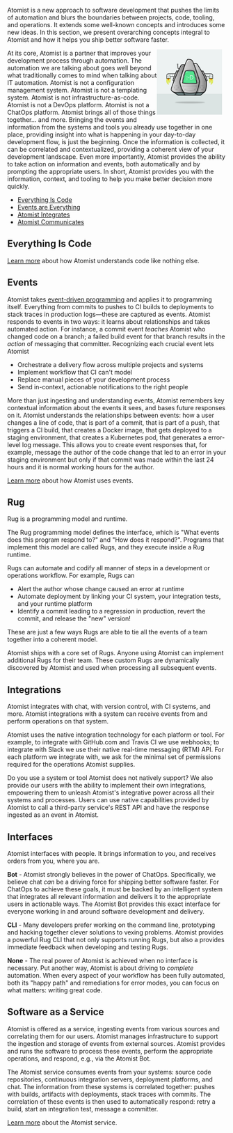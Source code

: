 Atomist is a new approach to software development that pushes the
limits of automation and blurs the boundaries between projects, code,
tooling, and operations.  It extends some well-known concepts and
introduces some new ideas.  In this section, we present overarching
concepts integral to Atomist and how it helps you ship better software
faster.

<!-- @jessitron we should have each section mirror "extends known concepts and introduces new ones" -->

<img style="float:right; margin-top:0px; margin-left:0px; margin-right:10px; margin-bottom:10px;" src="/images/atomist-bot-color.jpg" width="150px" height="150px" alt="Your friendly, neighborhood Atomist Bot"/>

At its core, Atomist is a partner that improves your development process
through automation.  The automation we are talking about goes well
beyond what traditionally comes to mind when talking about IT
automation.  Atomist is not a configuration management system.
Atomist is not a templating system.  Atomist is not
infrastructure-as-code.  Atomist is not a DevOps platform.  Atomist is
not a ChatOps platform.  Atomist brings all of those things
together&hellip; and more.  Bringing the events and information from
the systems and tools you already use together in one place, providing
insight into what is happening in your day-to-day development flow, is
just the beginning.  Once the information is collected, it can be
correlated and contextualized, providing a coherent view of your
development landscape.  Even more importantly, Atomist provides the
ability to take action on information and events, both automatically
and by prompting the appropriate users.  In short, Atomist provides
you with the information, context, and tooling to help you make better
decision more quickly.

* [Everything Is Code](#everything-is-code)
* [Events are Everything](#events-are-everything)
* [Atomist Integrates](#integrations)
* [Atomist Communicates](#interfaces)

## Everything Is Code

[Learn more](/everything-is-code) about how Atomist understands code like nothing else.

## Events

Atomist takes [event-driven programming][edp] and applies it to
programming itself.  Everything from commits to pushes to CI builds to
deployments to stack traces in production logs&mdash;these are
captured as events.  Atomist responds to events in two ways: it learns
about relationships and takes automated action.  For instance, a
commit event *teaches* Atomist who changed code on a branch; a failed
build event for that branch results in the *action* of messaging that
committer.  Recognizing each crucial event lets Atomist

-   Orchestrate a delivery flow across multiple projects and systems
-   Implement workflow that CI can't model
-   Replace manual pieces of your development process
-   Send in-context, actionable notifications to the right people

[edp]: http://wiki.c2.com/?EventDrivenProgramming

<!-- ## Event graph -->

<!-- @jessitron the model seems to be missing from this page -->

More than just ingesting and understanding events, Atomist remembers
key contextual information about the events it sees, and bases future
responses on it.  Atomist understands the relationships between
events: how a user changes a line of code, that is part of a commit,
that is part of a push, that triggers a CI build, that creates a
Docker image, that gets deployed to a staging environment, that
creates a Kubernetes pod, that generates a error-level log message.
This allows you to create event responses that, for example, message
the author of the code change that led to an error in your staging
environment but only if that commit was made within the last 24 hours
and it is normal working hours for the author.

[Learn more](/all-about-events) about how Atomist uses events.

## Rug

<!-- *That rug really tied the room together, did it not?* -->

Rug is a programming model and runtime.

The Rug programming model defines the interface, which is "What events
does this program respond to?" and "How does it respond?".  Programs
that implement this model are called Rugs, and they execute inside a
Rug runtime.

Rugs can automate and codify all manner of steps in a development or
operations workflow.  For example, Rugs can

-   Alert the author whose change caused an error at runtime
-   Automate deployment by linking your CI system, your integration
    tests, and your runtime platform
-   Identify a commit leading to a regression in production, revert
    the commit, and release the "new" version!

These are just a few ways Rugs are able to tie all the events of a
team together into a coherent model.

Atomist ships with a core set of Rugs.  Anyone using Atomist can
implement additional Rugs for their team.  These custom Rugs are
dynamically discovered by Atomist and used when processing all
subsequent events.


## Integrations

Atomist integrates with chat, with version control, with CI systems,
and more.  Atomist integrations with a system can receive events from
and perform operations on that system.

Atomist uses the native integration technology for each platform or
tool.  For example, to integrate with GitHub.com and Travis CI we use
webhooks; to integrate with Slack we use their native real-time
messaging (RTM) API.  For each platform we integrate with, we ask for
the minimal set of permissions required for the operations Atomist
supplies.

Do you use a system or tool Atomist does not natively support?  We
also provide our users with the ability to implement their own
integrations, empowering them to unleash Atomist's integrative power
across all their systems and processes.  Users can use native
capabilities provided by Atomist to call a third-party service's REST
API and have the response ingested as an event in Atomist.

## Interfaces

Atomist interfaces with people.  It brings information to you, and
receives orders from you, where you are.

**Bot** - Atomist strongly believes in the power of ChatOps.
Specifically, we believe chat *can* be a driving force for shipping
better software faster.  For ChatOps to achieve these goals, it must
be backed by an intelligent system that integrates all relevant
information and delivers it to the appropriate users in actionable
ways.  The Atomist Bot provides this exact interface for everyone
working in and around software development and delivery.

**CLI** - Many developers prefer working on the command line,
prototyping and hacking together clever solutions to vexing problems.
Atomist provides a powerful Rug CLI that not only supports running
Rugs, but also a provides immediate feedback when developing and
testing Rugs.

**None** - The real power of Atomist is achieved when no interface is
necessary.  Put another way, Atomist is about driving to *complete*
automation.  When every aspect of your workflow has been fully
automated, both its "happy path" and remediations for
error modes, you can focus on what matters: writing great code.

## Software as a Service

Atomist is offered as a service, ingesting events from various sources
and correlating them for our users.  Atomist manages infrastructure to
support the ingestion and storage of events from external sources.
Atomist provides and runs the software to process these events,
perform the appropriate operations, and respond, e.g., via the Atomist
Bot.

The Atomist service consumes events from your systems: source code
repositories, continuous integration servers, deployment platforms,
and chat.  The information from these systems is correlated together:
pushes with builds, artifacts with deployments, stack traces with
commits.  The correlation of these events is then used to
automatically respond: retry a build, start an integration test,
message a committer.

[Learn more](/atomist-saas) about the Atomist service.



